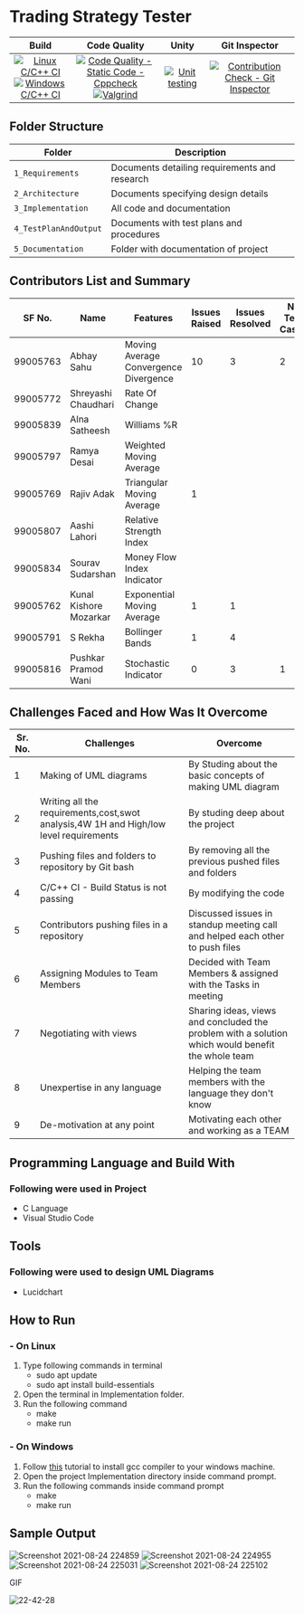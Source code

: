 # Trading Strategy Tester

|Build | Code Quality | Unity | Git Inspector |
|:----:|:----:|:----:|:----:|
| [![Linux C/C++ CI](https://github.com/rajivadak/team15-SDLC-AUG_Batch/actions/workflows/Linux_c.yml/badge.svg)](https://github.com/rajivadak/team15-SDLC-AUG_Batch/actions/workflows/Linux_c.yml) <br> [![Windows C/C++ CI](https://github.com/rajivadak/team15-SDLC-AUG_Batch/actions/workflows/Windows_c.yml/badge.svg)](https://github.com/rajivadak/team15-SDLC-AUG_Batch/actions/workflows/Windows_c.yml) | [![Code Quality - Static Code - Cppcheck](https://github.com/rajivadak/team15-SDLC-AUG_Batch/actions/workflows/cppcheck.yml/badge.svg)](https://github.com/rajivadak/team15-SDLC-AUG_Batch/actions/workflows/cppcheck.yml) <br> [![Valgrind](https://github.com/rajivadak/team15-SDLC-AUG_Batch/actions/workflows/Valgrind.yml/badge.svg)](https://github.com/rajivadak/team15-SDLC-AUG_Batch/actions/workflows/Valgrind.yml) | [![Unit testing](https://github.com/rajivadak/team15-SDLC-AUG_Batch/actions/workflows/UnitTesting.yml/badge.svg)](https://github.com/rajivadak/team15-SDLC-AUG_Batch/actions/workflows/UnitTesting.yml) | [![Contribution Check - Git Inspector](https://github.com/rajivadak/team15-SDLC-AUG_Batch/actions/workflows/gitInspector.yml/badge.svg)](https://github.com/rajivadak/team15-SDLC-AUG_Batch/actions/workflows/gitInspector.yml)

## Folder Structure
Folder                | Description
----------------------| -------------------------------
`1_Requirements`      | Documents detailing requirements and research
`2_Architecture`      | Documents specifying design details
`3_Implementation`    | All code and documentation
`4_TestPlanAndOutput` | Documents with test plans and procedures
`5_Documentation`     | Folder with documentation of project

## Contributors List and Summary

SF No.    |          Name          |    Features    | Issues Raised |Issues Resolved|No Test Cases|Test Case Pass
----------|------------------------|----------------|----------------|---------------|-------------|--------------
 99005763 | Abhay  Sahu            | Moving Average Convergence Divergence |10|3|2|2|
 99005772 | Shreyashi  Chaudhari   | Rate Of Change
 99005839 | Alna Satheesh          | Williams %R
 99005797 | Ramya  Desai           | Weighted Moving Average
 99005769 | Rajiv Adak             | Triangular Moving Average|1||||
 99005807 | Aashi Lahori           | Relative Strength Index
 99005834 | Sourav  Sudarshan      | Money Flow Index Indicator
 99005762 | Kunal Kishore Mozarkar | Exponential Moving Average|1|1|||
 99005791 | S  Rekha               | Bollinger Bands|1|4|||
 99005816 | Pushkar Pramod Wani    | Stochastic Indicator| 0 | 3 | 1 | 0 |

## Challenges Faced and How Was It Overcome
| Sr. No. | Challenges | Overcome |
|--- |--- |--- |
|1 | Making of UML diagrams | By Studing about the basic concepts of making UML diagram |
|2 | Writing all the requirements,cost,swot analysis,4W 1H and High/low level requirements | By studing deep about the project |
|3 | Pushing files and folders to repository by Git bash | By removing all the previous pushed files and folders |
|4 | C/C++ CI - Build Status is not passing |  By modifying the code |
|5| Contributors pushing files in a repository| Discussed issues in standup meeting call and helped each other to push files|
|6| Assigning Modules to Team Members | Decided with Team Members & assigned with the Tasks in meeting|
|7| Negotiating with views | Sharing ideas, views and concluded the problem with a solution which would benefit the whole team |
|8| Unexpertise in any language | Helping the team members with the language they don't know |
|9|De-motivation at any point | Motivating each other and working as a TEAM |

## Programming Language and Build With
### Following were used in Project
-   C Language
-   Visual Studio Code  
## Tools 
### Following were used to design UML Diagrams
-   Lucidchart

## How to Run
### - On Linux
1. Type following commands in terminal 
   - sudo apt update
   - sudo apt install build-essentials
2. Open the terminal in Implementation folder.
3. Run the following command 
   - make
   - make run
### - On Windows
1. Follow [this](https://code.visualstudio.com/docs/languages/cpp) tutorial to install gcc compiler to your windows machine.
2. Open the project Implementation directory inside command prompt.
3. Run the following commands inside command prompt
   - make 
   - make run

## Sample Output

![Screenshot 2021-08-24 224859](https://user-images.githubusercontent.com/86200682/130662230-345ba96b-d4a7-4d13-9aec-72d2bc41d37e.png)
![Screenshot 2021-08-24 224955](https://user-images.githubusercontent.com/86200682/130662278-5b29b5c2-6f43-4be1-8ccc-f32bde221179.png)
![Screenshot 2021-08-24 225031](https://user-images.githubusercontent.com/86200682/130662177-e54ec2e3-13ef-4827-aba3-cd77797ccf3a.png)
![Screenshot 2021-08-24 225102](https://user-images.githubusercontent.com/86200682/130662248-519fe23e-8428-4cf4-8329-56d562eeb6f5.png)

GIF

![22-42-28](https://user-images.githubusercontent.com/86352920/130666485-9e3f5627-9d86-424d-bd04-3764e93eb9f9.gif)

